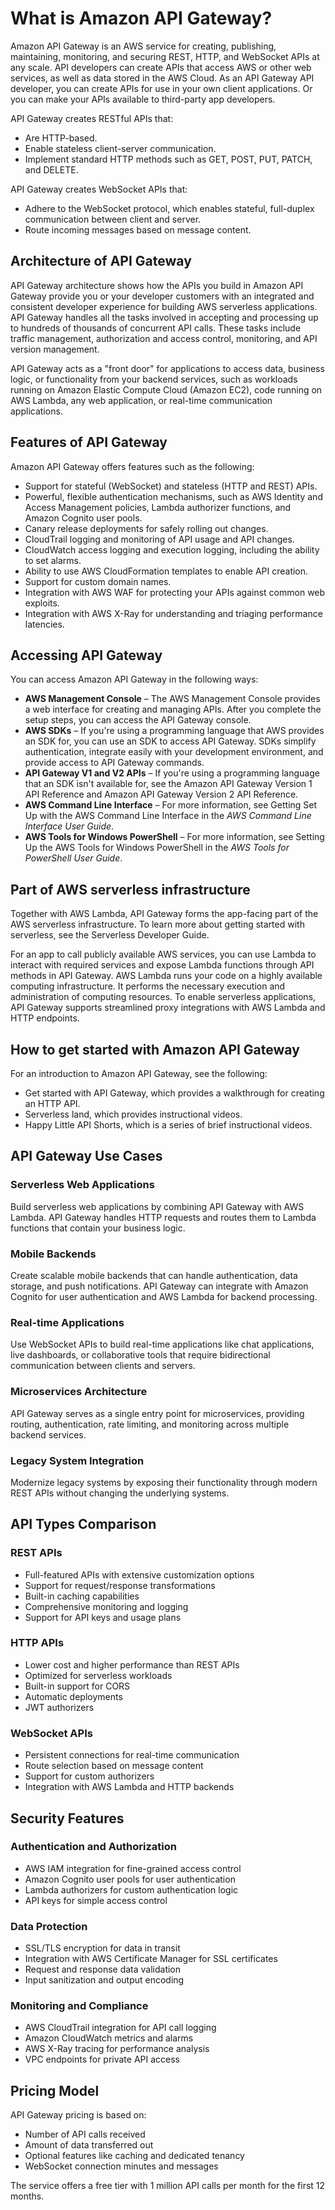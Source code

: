 # What is Amazon API Gateway?

Amazon API Gateway is an AWS service for creating, publishing, maintaining, monitoring, and
securing REST, HTTP, and WebSocket APIs at any scale. API developers can create APIs that
access AWS or other web services, as well as data stored in the AWS Cloud. As an API Gateway
API developer, you can create APIs for use in your own client applications. Or you can make
your APIs available to third-party app developers.

API Gateway creates RESTful APIs that:

* Are HTTP-based.
* Enable stateless client-server communication.
* Implement standard HTTP methods such as GET, POST, PUT, PATCH, and DELETE.

API Gateway creates WebSocket APIs that:

* Adhere to the WebSocket
  protocol, which enables stateful, full-duplex communication between client and
  server.
* Route incoming messages based on message content.

## Architecture of API Gateway

API Gateway architecture shows how the APIs you build in Amazon API Gateway provide you or your
developer customers with an integrated and consistent developer experience for building
AWS serverless applications. API Gateway handles all the tasks involved in accepting and
processing up to hundreds of thousands of concurrent API calls. These tasks include
traffic management, authorization and access control, monitoring, and API version
management.

API Gateway acts as a "front door" for applications to access data, business logic, or
functionality from your backend services, such as workloads running on Amazon Elastic Compute Cloud
(Amazon EC2), code running on AWS Lambda, any web application, or real-time communication
applications.

## Features of API Gateway

Amazon API Gateway offers features such as the following:

* Support for stateful (WebSocket) and stateless (HTTP and
  REST) APIs.
* Powerful, flexible authentication mechanisms, such as AWS Identity and Access Management policies, Lambda
  authorizer functions, and Amazon Cognito user pools.
* Canary release deployments for safely
  rolling out changes.
* CloudTrail logging and monitoring of API usage and
  API changes.
* CloudWatch access logging and execution logging, including the ability to set
  alarms.
* Ability to use AWS CloudFormation templates to enable API creation.
* Support for custom domain
  names.
* Integration with AWS WAF for protecting your APIs against common web exploits.
* Integration with AWS X-Ray for
  understanding and triaging performance latencies.

## Accessing API Gateway

You can access Amazon API Gateway in the following ways:

* **AWS Management Console** – The AWS Management Console provides a web interface for creating
  and managing APIs. After you complete the setup steps, you can access the API Gateway
  console.
* **AWS SDKs** – If you're using a
  programming language that AWS provides an SDK for, you can use an SDK to access
  API Gateway. SDKs simplify authentication, integrate easily with your development
  environment, and provide access to API Gateway commands.
* **API Gateway V1 and V2 APIs** – If you're using
  a programming language that an SDK isn't available for, see the Amazon API Gateway Version 1 API Reference
  and Amazon API Gateway Version 2 API Reference.
* **AWS Command Line Interface** – For more information, see
  Getting Set Up with the AWS Command Line Interface in the
  *AWS Command Line Interface User Guide*.
* **AWS Tools for Windows PowerShell** – For more information, see
  Setting Up the AWS Tools for Windows PowerShell in the
  *AWS Tools for PowerShell User Guide*.

## Part of AWS serverless infrastructure

Together with AWS Lambda, API Gateway forms the app-facing
part of the AWS serverless infrastructure. To learn more about getting started with serverless, see the
Serverless Developer Guide.

For an app to call publicly available AWS services, you can use Lambda to interact
with required services and expose Lambda functions through API methods in API Gateway.
AWS Lambda runs your code on a highly available computing infrastructure. It performs the
necessary execution and administration of computing resources. To enable serverless
applications, API Gateway supports streamlined
proxy integrations with AWS Lambda and HTTP endpoints.

## How to get started with Amazon API Gateway

For an introduction to Amazon API Gateway, see the following:

* Get started with API Gateway, which provides a walkthrough for creating an HTTP API.
* Serverless land, which provides instructional videos.
* Happy Little API
  Shorts, which is a series of brief instructional videos.

## API Gateway Use Cases

### Serverless Web Applications
Build serverless web applications by combining API Gateway with AWS Lambda. API Gateway handles HTTP requests and routes them to Lambda functions that contain your business logic.

### Mobile Backends
Create scalable mobile backends that can handle authentication, data storage, and push notifications. API Gateway can integrate with Amazon Cognito for user authentication and AWS Lambda for backend processing.

### Real-time Applications
Use WebSocket APIs to build real-time applications like chat applications, live dashboards, or collaborative tools that require bidirectional communication between clients and servers.

### Microservices Architecture
API Gateway serves as a single entry point for microservices, providing routing, authentication, rate limiting, and monitoring across multiple backend services.

### Legacy System Integration
Modernize legacy systems by exposing their functionality through modern REST APIs without changing the underlying systems.

## API Types Comparison

### REST APIs
- Full-featured APIs with extensive customization options
- Support for request/response transformations
- Built-in caching capabilities
- Comprehensive monitoring and logging
- Support for API keys and usage plans

### HTTP APIs
- Lower cost and higher performance than REST APIs
- Optimized for serverless workloads
- Built-in support for CORS
- Automatic deployments
- JWT authorizers

### WebSocket APIs
- Persistent connections for real-time communication
- Route selection based on message content
- Support for custom authorizers
- Integration with AWS Lambda and HTTP backends

## Security Features

### Authentication and Authorization
- AWS IAM integration for fine-grained access control
- Amazon Cognito user pools for user authentication
- Lambda authorizers for custom authentication logic
- API keys for simple access control

### Data Protection
- SSL/TLS encryption for data in transit
- Integration with AWS Certificate Manager for SSL certificates
- Request and response data validation
- Input sanitization and output encoding

### Monitoring and Compliance
- AWS CloudTrail integration for API call logging
- Amazon CloudWatch metrics and alarms
- AWS X-Ray tracing for performance analysis
- VPC endpoints for private API access

## Pricing Model

API Gateway pricing is based on:
- Number of API calls received
- Amount of data transferred out
- Optional features like caching and dedicated tenancy
- WebSocket connection minutes and messages

The service offers a free tier with 1 million API calls per month for the first 12 months.
